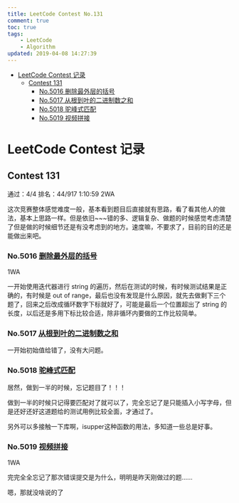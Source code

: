 ```yaml
---
title: LeetCode Contest No.131
comment: true
toc: true
tags: 
	- LeetCode
	- Algorithm
updated: 2019-04-08 14:27:39
---
```



* [LeetCode Contest 记录](#leetcode-contest-记录)
	* [Contest 131](#contest-131)
		* [No.5016 删除最外层的括号](#no-删除最外层的括号)
		* [No.5017 从根到叶的二进制数之和](#no-从根到叶的二进制数之和)
		* [No.5018 驼峰式匹配](#no-驼峰式匹配)
		* [No.5019 视频拼接](#no-视频拼接)
  


# LeetCode Contest 记录
  
## Contest 131

通过：4/4  排名：44/917  1:10:59  2WA

这次竞赛整体感觉难度一般，基本看到题目后直接就有思路，看了看其他人的做法，基本上思路一样。但是依旧~~~错的多、逻辑复杂、做题的时候感觉考虑清楚了但是做的时候细节还是有没考虑到的地方。速度嘛，不要求了，目前的目的还是能做出来吧。

### No.5016 [删除最外层的括号](https://leetcode-cn.com/contest/weekly-contest-131/problems/remove-outermost-parentheses/)

1WA

一开始使用迭代器进行 string 的遍历，然后在测试的时候，有时候测试结果是正确的，有时候是 out of range，最后也没有发现是什么原因，就先去做剩下三个题了，回来之后改成循环数字下标就好了，可能是最后一个位置超出了 string 的长度，以后还是多用下标比较合适，除非循环内要做的工作比较简单。

### No.5017 [从根到叶的二进制数之和](https://leetcode-cn.com/contest/weekly-contest-131/problems/sum-of-root-to-leaf-binary-numbers/)

一开始初始值给错了，没有大问题。

### No.5018 [驼峰式匹配](https://leetcode-cn.com/contest/weekly-contest-131/problems/camelcase-matching/)

居然，做到一半的时候，忘记题目了！！！

做到一半的时候只记得要匹配对了就可以了，完全忘记了是只能插入小写字母，但是还好还好这道题给的测试用例比较全面，才通过了。

另外可以多接触一下库啊，isupper这种函数的用法，多知道一些总是好事。

### No.5019 [视频拼接](https://leetcode-cn.com/contest/weekly-contest-131/problems/video-stitching/)

1WA

完完全全忘记了那次错误提交是为什么，明明是昨天刚做过的题......

嗯，那就没啥说的了
